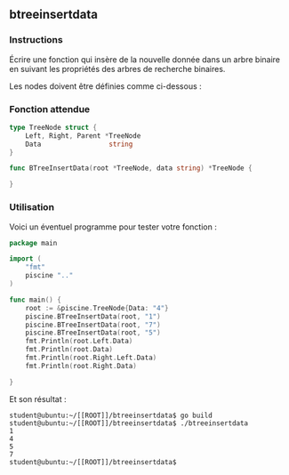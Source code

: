 ## btreeinsertdata

### Instructions

Écrire une fonction qui insère de la nouvelle donnée dans un arbre binaire en suivant les propriétés des arbres de recherche binaires.

Les nodes doivent être définies comme ci-dessous :

### Fonction attendue

```go
type TreeNode struct {
    Left, Right, Parent *TreeNode
    Data                 string
}

func BTreeInsertData(root *TreeNode, data string) *TreeNode {

}
```

### Utilisation

Voici un éventuel programme pour tester votre fonction :

```go
package main

import (
	"fmt"
	piscine ".."
)

func main() {
	root := &piscine.TreeNode{Data: "4"}
	piscine.BTreeInsertData(root, "1")
	piscine.BTreeInsertData(root, "7")
	piscine.BTreeInsertData(root, "5")
	fmt.Println(root.Left.Data)
	fmt.Println(root.Data)
	fmt.Println(root.Right.Left.Data)
	fmt.Println(root.Right.Data)

}
```

Et son résultat :

```console
student@ubuntu:~/[[ROOT]]/btreeinsertdata$ go build
student@ubuntu:~/[[ROOT]]/btreeinsertdata$ ./btreeinsertdata
1
4
5
7
student@ubuntu:~/[[ROOT]]/btreeinsertdata$
```
